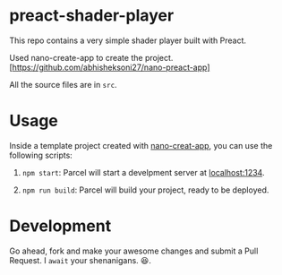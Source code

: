 # preact-shader-player

This repo contains a very simple shader player built with Preact.

Used nano-create-app to create the project. [https://github.com/abhisheksoni27/nano-preact-app]

All the source files are in `src`.

# Usage

Inside a template project created with [nano-creat-app](), you can use the following scripts:

1. `npm start`: Parcel will start a develpment server at [localhost:1234](http://localhost:1234).

2. `npm run build`: Parcel will build your project, ready to be deployed.

# Development

Go ahead, fork and make your awesome changes and submit a Pull Request. I `await` your shenanigans. :laughing:.
